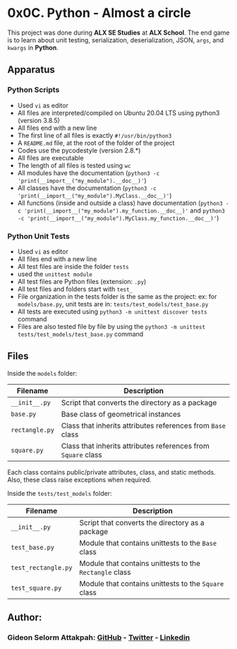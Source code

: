 # 0x0C. Python - Almost a circle

This project was done during **ALX SE Studies** at **ALX School**. The end game is to learn about unit testing, serialization, deserialization, JSON, `args`, and `kwargs` in **Python**.

## Apparatus
### Python Scripts
* Used `vi` as editor
* All files are interpreted/compiled on Ubuntu 20.04 LTS using python3 (version 3.8.5)
* All files end with a new line
* The first line of all files is exactly `#!/usr/bin/python3`
* A `README.md` file, at the root of the folder of the project
* Codes use the pycodestyle (version 2.8.*)
* All files are executable
* The length of all files is tested using `wc`
* All modules have the documentation (`python3 -c 'print(__import__("my_module").__doc__)'`)
* All classes have the documentation (`python3 -c 'print(__import__("my_module").MyClass.__doc__)'`)
* All functions (inside and outside a class) have documentation (`python3 -c 'print(__import__("my_module").my_function.__doc__)'` and `python3 -c 'print(__import__("my_module").MyClass.my_function.__doc__)'`)

### Python Unit Tests
* Used `vi` as editor
* All files end with a new line
* All test files are inside the folder `tests`
* used the `unittest module`
* All test files are Python files (extension: `.py`)
* All test files and folders start with `test_`
* File organization in the tests folder is the same as the project: ex: for `models/base.py`, unit tests are in: `tests/test_models/test_base.py`
* All tests are executed using `python3 -m unittest discover tests` command
* Files are also tested file by file by using the `python3 -m unittest tests/test_models/test_base.py` command

## Files

Inside the `models` folder:

| Filename | Description |
| -------- | ----------- |
| `__init__.py` | Script that converts the directory as a package |
| `base.py` | Base class of geometrical instances |
| `rectangle.py` | Class that inherits attributes references from `Base` class |
| `square.py` | Class that inherits attributes references from `Square` class |

Each class contains public/private attributes, class, and static methods. Also, these class raise exceptions when required.

Inside the `tests/test_models` folder:

| Filename | Description |
| -------- | ----------- |
| `__init__.py` | Script that converts the directory as a package |
| `test_base.py` | Module that contains unittests to the `Base` class |
| `test_rectangle.py` | Module that contains unittests to the `Rectangle` class |
| `test_square.py` | Module that contains unittests to the `Square` class |

## Author:
### Gideon Selorm Attakpah: [GitHub](https://github.com/iamgideonchrist) - [Twitter](https://twitter.com/iamgideonchrist) - [Linkedin](https://www.linkedin.com/in/iamgideonchrist/)
